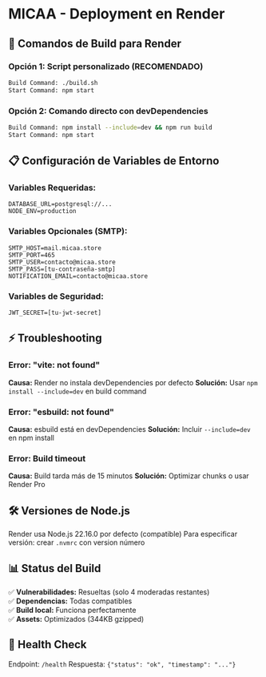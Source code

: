# MICAA - Deployment en Render

## 🚀 Comandos de Build para Render

### Opción 1: Script personalizado (RECOMENDADO)
```bash
Build Command: ./build.sh
Start Command: npm start
```

### Opción 2: Comando directo con devDependencies
```bash
Build Command: npm install --include=dev && npm run build
Start Command: npm start
```

## 📋 Configuración de Variables de Entorno

### Variables Requeridas:
```
DATABASE_URL=postgresql://...
NODE_ENV=production
```

### Variables Opcionales (SMTP):
```
SMTP_HOST=mail.micaa.store
SMTP_PORT=465
SMTP_USER=contacto@micaa.store  
SMTP_PASS=[tu-contraseña-smtp]
NOTIFICATION_EMAIL=contacto@micaa.store
```

### Variables de Seguridad:
```
JWT_SECRET=[tu-jwt-secret]
```

## ⚡ Troubleshooting

### Error: "vite: not found"
**Causa:** Render no instala devDependencies por defecto
**Solución:** Usar `npm install --include=dev` en build command

### Error: "esbuild: not found"  
**Causa:** esbuild está en devDependencies
**Solución:** Incluir `--include=dev` en npm install

### Error: Build timeout
**Causa:** Build tarda más de 15 minutos
**Solución:** Optimizar chunks o usar Render Pro

## 🛠️ Versiones de Node.js

Render usa Node.js 22.16.0 por defecto (compatible)
Para especificar versión: crear `.nvmrc` con version número

## 📊 Status del Build

✅ **Vulnerabilidades:** Resueltas (solo 4 moderadas restantes)  
✅ **Dependencias:** Todas compatibles  
✅ **Build local:** Funciona perfectamente  
✅ **Assets:** Optimizados (344KB gzipped)  

## 🚦 Health Check

Endpoint: `/health`
Respuesta: `{"status": "ok", "timestamp": "..."}`